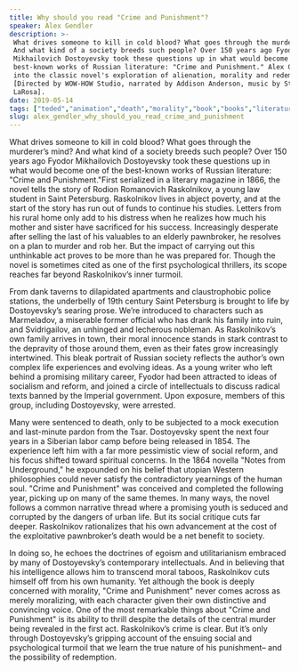 ```yaml
---
title: Why should you read "Crime and Punishment"?
speaker: Alex Gendler
description: >-
 What drives someone to kill in cold blood? What goes through the murderer's mind?
 And what kind of a society breeds such people? Over 150 years ago Fyodor
 Mikhailovich Dostoyevsky took these questions up in what would become one of the
 best-known works of Russian literature: "Crime and Punishment." Alex Gendler digs
 into the classic novel's exploration of alienation, morality and redemption.
 [Directed by WOW-HOW Studio, narrated by Addison Anderson, music by Stephen
 LaRosa].
date: 2019-05-14
tags: ["teded","animation","death","morality","book","books","literature","novel","culture","world-cultures","money","poverty","society","psychology"]
slug: alex_gendler_why_should_you_read_crime_and_punishment
---
```


What drives someone to kill in cold blood? What goes through the murderer’s mind? And what
kind of a society breeds such people? Over 150 years ago Fyodor Mikhailovich Dostoyevsky 
took these questions up in what would become one of the best-known works of Russian
literature: "Crime and Punishment."First serialized in a literary magazine in 1866, the
novel tells the story of Rodion Romanovich Raskolnikov, a young law student in Saint
Petersburg. Raskolnikov lives in abject poverty, and at the start of the story has run 
out of funds to continue his studies. Letters from his rural home only add to his
distress when he realizes how much his mother and sister have sacrificed for his success.
Increasingly desperate after selling the last of his valuables to an elderly pawnbroker,
he resolves on a plan to murder and rob her. But the impact of carrying out this
unthinkable act proves to be more than he was prepared for. Though the novel is sometimes
cited as one of the first psychological thrillers, its scope reaches far beyond 
Raskolnikov’s inner turmoil.

From dank taverns to dilapidated apartments and claustrophobic police stations, the
underbelly of 19th century Saint Petersburg is brought to life by Dostoyevsky’s searing
prose. We’re introduced to characters such as Marmeladov, a miserable former official who
 has drank his family into ruin, and Svidrigailov, an unhinged and lecherous nobleman. As
Raskolnikov’s own family arrives in town, their moral innocence stands in stark contrast
to the depravity of those around them, even as their fates grow increasingly
intertwined. This bleak portrait of Russian society reflects the author’s own complex life 
experiences and evolving ideas. As a young writer who left behind a promising military
career, Fyodor had been attracted to ideas of socialism and reform, and joined a circle
of intellectuals to discuss radical texts banned by the Imperial government. Upon
exposure, members of this group, including Dostoyevsky, were arrested.

Many were sentenced to death, only to be subjected to a mock execution and last-minute
pardon from the Tsar. Dostoyevsky spent the next four years in a Siberian labor camp
before being released in 1854. The experience left him with a far more pessimistic view
of social reform, and his focus shifted toward spiritual concerns. In the 1864 novella
"Notes from Underground," he expounded on his belief that utopian Western philosophies
could never satisfy the contradictory yearnings of the human soul. "Crime and Punishment"
was conceived and completed the following year, picking up on many of the same themes. In
many ways, the novel follows a common narrative thread where a promising youth is seduced
and corrupted by the dangers of urban life. But its social critique cuts far deeper.
Raskolnikov rationalizes that his own advancement at the cost of the exploitative 
pawnbroker’s death would be a net benefit to society.

In doing so, he echoes the doctrines of egoism and utilitarianism embraced by many of
Dostoyevsky’s contemporary intellectuals. And in believing that his intelligence allows
him to transcend moral taboos, Raskolnikov cuts himself off from his own humanity. Yet
although the book is deeply concerned with morality, "Crime and Punishment" never comes
across as merely moralizing, with each character given their own distinctive and
convincing voice. One of the most remarkable things about "Crime and Punishment" is its
ability to thrill despite the details of the central murder being revealed in the first
act. Raskolnikov’s crime is clear. But it’s only through Dostoyevsky’s gripping account
of the ensuing social and psychological turmoil that we learn the true nature of his
punishment– and the possibility of redemption.

<!--
ad_duration=0
event="TED-Ed"
external_start_time=0
intro_duration=0
is_subtitle_required="False"
is_talk_featured="False"
language="en"
language_swap="False"
native_language="en"
number_of_related_talks=6
number_of_speakers=1
number_of_subtitled_videos=0
number_of_tags=14
number_of_talk_download_languages=24
number_of_talk_more_resources=0
number_of_talk_recommendations=0
number_of_talks_take_actions=0
post_ad_duration=0
published_timestamp="2019-05-14 19:00:50"
recording_date="2019-05-14"
speaker_is_published=0
speaker_name="Alex Gendler"
talk_name="Why should you read \"Crime and Punishment\"?"
talks_tags=["teded","animation","death","morality","book","books","literature","novel","culture","world-cultures","money","poverty","society","psychology"]
url_photo_talk="https://s3.amazonaws.com/talkstar-photos/uploads/0c6f66fa-1ae5-4710-bf73-82afa46818c9/crimeandpunishment_textless.jpg"
url_webpage="https://www.ted.com/talks/alex_gendler_why_should_you_read_crime_and_punishment"
video_type_name="TED-Ed Original"
-->